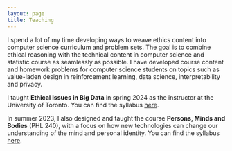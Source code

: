 ```yaml
---
layout: page
title: Teaching
---
```


I spend a lot of my time developing ways to weave ethics content into computer science curriculum and problem sets. The goal is to combine ethical reasoning with the technical content in computer science and statistic course as seamlessly as possible. I have developed course content and homework problems for computer science students on topics such as value-laden design in reinforcement learning, data science, interpretability and privacy.

I taught __Ethical Issues in Big Data__ in spring 2024 as the instructor at the University of Toronto. You can find the syllabus [here](teaching/syllabus377.pdf).

In summer 2023, I also designed and taught the course __Persons, Minds and Bodies__ (PHL 240), with a focus on how new technologies can change our understanding of the mind and personal identity. You can find the syllabus [here](teaching/syllabus240.pdf).


<!--  
**Califoria Institute of Technology**
Previously taught:
* Statistics, Ethics & Law (Spring 2018) [Syllabus PDF](teaching/sel102_syllabus.pdf)
* Probability, Evidence & Belief (Spring 2018) [Syllabus PDF](teaching/peb122_syllabus.pdf)
* Knowledge & Reality (Fall 2017) [Syllabus PDF](teaching/Hum41syllabus.pdf)
Additionally Prepared to teach:
* Law, Probability & Risk [Syllabus PDF](teaching/lpr_syllabus.pdf)
Scheduled to teach:
* Probability, Evidence & Belief (Spring 2019)
* Knowledge & Reality (Spring 2019)
* Introduction to Philosophy of Science (Winter 2019)
-->
